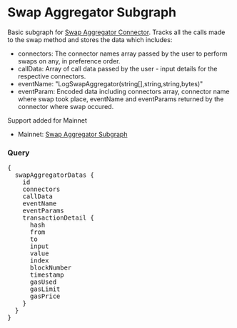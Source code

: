# Swap Aggregator Subgraph

Basic subgraph for [Swap Aggregator Connector](https://polygonscan.com/address/0x403e1559ef503C12CF2ec8E07dBC592Ff298EEc3).
Tracks all the calls made to the swap method and stores the data which includes:
- connectors: The connector names array passed by the user to perform swaps on any, in preference order.
- callData: Array of call data passed by the user - input details for the respective connectors.
- eventName: "LogSwapAggregator(string[],string,string,bytes)"  
- eventParam: Encoded data including connectors array, connector name where swap took place, eventName and eventParams returned by the connector where swap occured.

Support added for Mainnet
- Mainnet: [Swap Aggregator Subgraph](https://thegraph.com/hosted-service/subgraph/richa-iitr/swap-aggregator-subgraph?selected=playground) 
<!-- - Polygon: [Swap Aggregator Matic](https://thegraph.com/hosted-service/subgraph/richa-iitr/swap-aggregator-polygon?selected=playground)  -->

### Query

<pre>
{
  swapAggregatorDatas {
    id
    connectors
    callData
    eventName
    eventParams
    transactionDetail {
      hash
      from
      to
      input
      value
      index
      blockNumber
      timestamp
      gasUsed
      gasLimit
      gasPrice
    }
  }
}
</pre>
